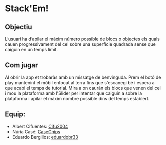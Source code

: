 # Stack'Em!

## Objectiu

L’usuari ha d’apilar el màxim número possible de blocs o objectes els quals cauen progressivament del cel sobre una superfície quadrada sense que caiguin en un temps límit.

## Com jugar

Al obrir la app et trobaràs amb un missatge de benvinguda.  Prem el botó de play mantenint el mòbil enfocat al terra fins que s'escanegi bé i espera a que acabi el temps de tutorial. Mira a on cauràn els blocs que venen del cel i mou la plataforma amb l'Slider per intentar que caiguin a sobre la plataforma i apilar el màxim nombre possible dins del temps establert. 

<h2>Equip:</h2>
<ul>
  <li>Albert Cifuentes: <a href="https://github.com/Cifu2004">Cifu2004</a></li>
  <li>Núria Casé: <a href="https://github.com/CaseChips">CaseChips</a></li>
  <li>Eduardo Bergillos: <a href="https://github.com/eduardobr33">eduardobr33</a></li>
</ul>
